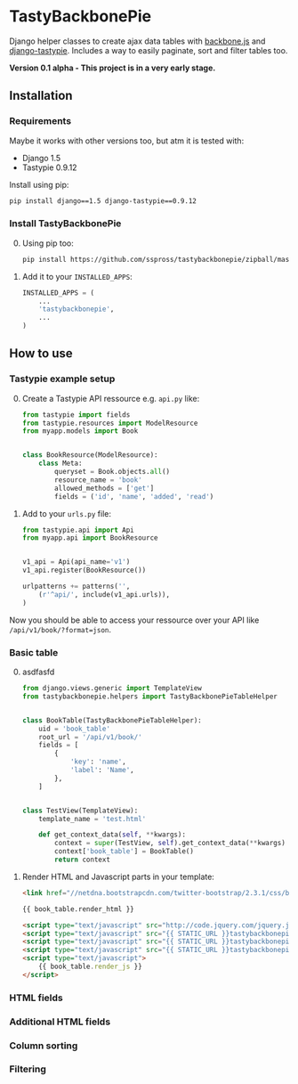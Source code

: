 # TastyBackbonePie

Django helper classes to create ajax data tables with [backbone.js](http://backbonejs.org/) and [django-tastypie](http://tastypieapi.org/).
Includes a way to easily paginate, sort and filter tables too.

__Version 0.1 alpha - This project is in a very early stage.__

## Installation

### Requirements

Maybe it works with other versions too, but atm it is tested with:

- Django 1.5
- Tastypie 0.9.12

Install using pip:

```bash
pip install django==1.5 django-tastypie==0.9.12
```

### Install TastyBackbonePie

0. Using pip too:
	
	```bash
	pip install https://github.com/sspross/tastybackbonepie/zipball/master
	```

0. Add it to your `INSTALLED_APPS`:

	```python
	INSTALLED_APPS = (
		...
		'tastybackbonepie',
		...
	)
	```

## How to use

### Tastypie example setup

0. Create a Tastypie API ressource e.g. `api.py` like:

	```python
	from tastypie import fields
	from tastypie.resources import ModelResource
	from myapp.models import Book


	class BookResource(ModelResource):
	    class Meta:
	        queryset = Book.objects.all()
	        resource_name = 'book'
	        allowed_methods = ['get']
	        fields = ('id', 'name', 'added', 'read')
	```

0. Add to your `urls.py` file:

	```python
	from tastypie.api import Api
	from myapp.api import BookResource


	v1_api = Api(api_name='v1')
	v1_api.register(BookResource())

	urlpatterns += patterns('',
	    (r'^api/', include(v1_api.urls)),
	)
	```

Now you should be able to access your ressource over your API like `/api/v1/book/?format=json`.

### Basic table

0. asdfasfd

	```python
	from django.views.generic import TemplateView
	from tastybackbonepie.helpers import TastyBackbonePieTableHelper


	class BookTable(TastyBackbonePieTableHelper):
		uid = 'book_table'
	    root_url = '/api/v1/book/'
	    fields = [
	        {
	            'key': 'name',
	            'label': 'Name',
	        },
	    ]


	class TestView(TemplateView):
	    template_name = 'test.html'

	    def get_context_data(self, **kwargs):
	        context = super(TestView, self).get_context_data(**kwargs)
	        context['book_table'] = BookTable()
	        return context
	```

0. Render HTML and Javascript parts in your template:

	```html
	<link href="//netdna.bootstrapcdn.com/twitter-bootstrap/2.3.1/css/bootstrap-combined.min.css" rel="stylesheet">

	{{ book_table.render_html }}

	<script type="text/javascript" src="http://code.jquery.com/jquery.js"></script>
	<script type="text/javascript" src="{{ STATIC_URL }}tastybackbonepie/javascript/underscore-min.js"></script>
	<script type="text/javascript" src="{{ STATIC_URL }}tastybackbonepie/javascript/backbone-min.js"></script>
	<script type="text/javascript" src="{{ STATIC_URL }}tastybackbonepie/javascript/backbone-tastypie.js"></script>
	<script type="text/javascript">
	    {{ book_table.render_js }}
	</script>
	```


### HTML fields

### Additional HTML fields

### Column sorting

### Filtering